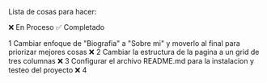 Lista de cosas para hacer:

❌ En Proceso
✅ Completado

1 Cambiar enfoque de "Biografia" a "Sobre mi" y moverlo al final para priorizar mejores cosas ❌
2 Cambiar la estructura de la pagina a un grid de tres columnas ❌
3 Configurar el archivo README.md para la instalacion y testeo del proyecto ❌
4 